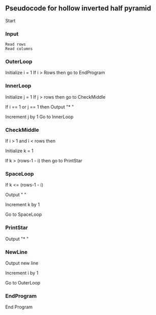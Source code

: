 
## Pseudocode for hollow inverted half pyramid

Start
### Input
    Read rows
    Read columns
### OuterLoop
Initialize i = 1
If i > Rows then go to EndProgram

### InnerLoop
Initialize j = 1
If j > rows then go to CheckMiddle

If i == 1 or j == 1 then
    Output "* "

Increment j by 1
Go to InnerLoop

### CheckMiddle
If i > 1 and i < rows then

Initialize k = 1

If k > (rows-1 - i) then go to PrintStar

### SpaceLoop
If k <= (rows-1 - i)

Output "  "

Increment k by 1

Go to SpaceLoop

### PrintStar
Output "* "

### NewLine

Output new line

Increment i by 1

Go to OuterLoop

### EndProgram
End Program
